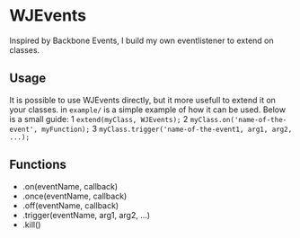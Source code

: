 # WJEvents
Inspired by Backbone Events, I build my own eventlistener to extend on classes.

## Usage
It is possible to use WJEvents directly, but it more usefull to extend it on your classes. in `example/` is a simple example of how it can be used. Below is a small guide:
1 `extend(myClass, WJEvents);`
2 `myClass.on('name-of-the-event', myFunction);`
3 `myClass.trigger('name-of-the-event1, arg1, arg2, ...);`

## Functions
- .on(eventName, callback)
- .once(eventName, callback)
- .off(eventName, callback)
- .trigger(eventName, arg1, arg2, ...)
- .kill()
